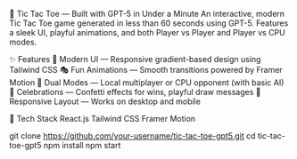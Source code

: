 🎯 Tic Tac Toe — Built with GPT-5 in Under a Minute
An interactive, modern Tic Tac Toe game generated in less than 60 seconds using GPT-5.
Features a sleek UI, playful animations, and both Player vs Player and Player vs CPU modes.

✨ Features
🎨 Modern UI — Responsive gradient-based design using Tailwind CSS
🎭 Fun Animations — Smooth transitions powered by Framer Motion
🤖 Dual Modes — Local multiplayer or CPU opponent (with basic AI)
🎉 Celebrations — Confetti effects for wins, playful draw messages
📱 Responsive Layout — Works on desktop and mobile

🚀 Tech Stack
React.js
Tailwind CSS
Framer Motion

git clone https://github.com/your-username/tic-tac-toe-gpt5.git
cd tic-tac-toe-gpt5
npm install
npm start

